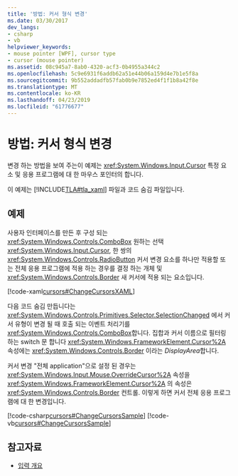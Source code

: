 ```yaml
---
title: '방법: 커서 형식 변경'
ms.date: 03/30/2017
dev_langs:
- csharp
- vb
helpviewer_keywords:
- mouse pointer [WPF], cursor type
- cursor (mouse pointer)
ms.assetid: 08c945a7-8ab0-4320-acf3-0b4955a344c2
ms.openlocfilehash: 5c9e6931f6addb62a51e44b06a159d4e7b1e5f8a
ms.sourcegitcommit: 9b552addadfb57fab0b9e7852ed4f1f1b8a42f8e
ms.translationtype: MT
ms.contentlocale: ko-KR
ms.lasthandoff: 04/23/2019
ms.locfileid: "61776677"
---
```

# <a name="how-to-change-the-cursor-type"></a>방법: 커서 형식 변경
변경 하는 방법을 보여 주는이 예제는 <xref:System.Windows.Input.Cursor> 특정 요소 및 응용 프로그램에 대 한 마우스 포인터의 합니다.  
  
 이 예제는 [!INCLUDE[TLA#tla_xaml](../../../../includes/tlasharptla-xaml-md.md)] 파일과 코드 숨김 파일입니다.  
  
## <a name="example"></a>예제  
 사용자 인터페이스를 만든 후 구성 되는 <xref:System.Windows.Controls.ComboBox> 원하는 선택 <xref:System.Windows.Input.Cursor>, 한 쌍의 <xref:System.Windows.Controls.RadioButton> 커서 변경 요소를 하나만 적용할 또는 전체 응용 프로그램에 적용 하는 경우를 결정 하는 개체 및 <xref:System.Windows.Controls.Border> 새 커서에 적용 되는 요소입니다.  
  
 [!code-xaml[cursors#ChangeCursorsXAML](~/samples/snippets/csharp/VS_Snippets_Wpf/cursors/CSharp/Window1.xaml#changecursorsxaml)]  
  
 다음 코드 숨김 만듭니다는 <xref:System.Windows.Controls.Primitives.Selector.SelectionChanged> 에서 커서 유형이 변경 될 때 호출 되는 이벤트 처리기를 <xref:System.Windows.Controls.ComboBox>합니다.  집합과 커서 이름으로 필터링 하는 switch 문 합니다 <xref:System.Windows.FrameworkElement.Cursor%2A> 속성에는 <xref:System.Windows.Controls.Border> 이라는 *DisplayArea*합니다.  
  
 커서 변경 "전체 application"으로 설정 된 경우는 <xref:System.Windows.Input.Mouse.OverrideCursor%2A> 속성을 <xref:System.Windows.FrameworkElement.Cursor%2A> 의 속성은 <xref:System.Windows.Controls.Border> 컨트롤.  이렇게 하면 커서 전체 응용 프로그램에 대 한 변경입니다.  
  
 [!code-csharp[cursors#ChangeCursorsSample](~/samples/snippets/csharp/VS_Snippets_Wpf/cursors/CSharp/Window1.xaml.cs#changecursorssample)]
 [!code-vb[cursors#ChangeCursorsSample](~/samples/snippets/visualbasic/VS_Snippets_Wpf/cursors/VisualBasic/Window1.xaml.vb#changecursorssample)]  
  
## <a name="see-also"></a>참고자료

- [입력 개요](input-overview.md)

